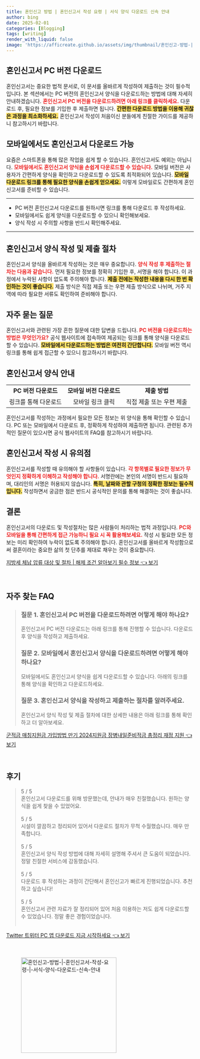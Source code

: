 ```yaml
---
title: 혼인신고 방법 | 혼인신고서 작성 요령 | 서식 양식 다운로드 신속 안내
author: bing
date: 2025-02-01
categories: [Blogging]
tags: [writing]
render_with_liquid: false
image: 'https://afficreate.github.io/assets/img/thumbnail/혼인신고-방법-|-혼인신고서-작성-요령-|-서식-양식-다운로드-신속-안내.webp'
---
```



<h2 id='혼인신고서_PC_버전_다운로드'>혼인신고서 PC 버전 다운로드</h2>

<p>혼인신고서는 중요한 법적 문서로, 이 문서를 올바르게 작성하여 제출하는 것이 필수적입니다. 본 섹션에서는 PC 버전의 혼인신고서 양식을 다운로드하는 방법에 대해 자세히 안내하겠습니다. <b><span style="color: #ee2323;">혼인신고서 PC 버전을 다운로드하려면 아래 링크를 클릭하세요.</span></b> 다운로드 후, 필요한 정보를 기입한 후 제출하면 됩니다. <b><span style="background-color: #ffe066;">간편한 다운로드 방법을 이용해 귀찮은 과정을 최소화하세요.</span></b> 혼인신고서 작성이 처음이신 분들에게 친절한 가이드를 제공하니 참고하시기 바랍니다.</p>

<h2 id='모바일에서도_혼인신고서_다운로드_가능'>모바일에서도 혼인신고서 다운로드 가능</h2>

<p>요즘은 스마트폰을 통해 많은 작업을 쉽게 할 수 있습니다. 혼인신고서도 예외는 아닙니다. <b><span style="color: #ee2323;">모바일에서도 혼인신고서 양식을 손쉽게 다운로드할 수 있습니다.</span></b> 모바일 버전은 사용자가 간편하게 양식을 확인하고 다운로드할 수 있도록 최적화되어 있습니다. <b><span style="background-color: #ffe066;">모바일 다운로드 링크를 통해 필요한 양식을 손쉽게 얻으세요.</span></b> 이렇게 모바일로도 간편하게 혼인신고서를 준비할 수 있습니다.</p>

<hr />

<ul>
    <li>PC 버전 혼인신고서 다운로드를 원하시면 링크를 통해 다운로드 후 작성하세요.</li>
    <li>모바일에서도 쉽게 양식을 다운로드할 수 있으니 확인해보세요.</li>
    <li>양식 작성 시 주의할 사항을 반드시 확인해주세요.</li>
</ul>

<hr />

<h2 id='혼인신고서_양식_작성_및_제출_절차'>혼인신고서 양식 작성 및 제출 절차</h2>

<p>혼인신고서 양식을 올바르게 작성하는 것은 매우 중요합니다. <b><span style="color: #ee2323;">양식 작성 후 제출하는 절차는 다음과 같습니다.</span></b> 먼저 필요한 정보를 정확히 기입한 후, 서명을 해야 합니다. 이 과정에서 누락된 사항이 없도록 주의해야 합니다. <b><span style="background-color: #ffe066;">제출 전에는 작성한 내용을 다시 한 번 확인하는 것이 좋습니다.</span></b> 제출 방식은 직접 제출 또는 우편 제출 방식으로 나뉘며, 거주 지역에 따라 필요한 서류도 확인하여 준비해야 합니다.</p>

<h2 id='자주_묻는_질문'>자주 묻는 질문</h2>

<p>혼인신고서와 관련된 가장 흔한 질문에 대한 답변을 드립니다. <b><span style="color: #ee2323;">PC 버전을 다운로드하는 방법은 무엇인가요?</span></b> 공식 웹사이트에 접속하여 제공되는 링크를 통해 양식을 다운로드할 수 있습니다. <b><span style="background-color: #ffe066;">모바일에서 다운로드하는 방법은 여전히 간단합니다.</span></b> 모바일 버전 역시 링크를 통해 쉽게 접근할 수 있으니 참고하시기 바랍니다.</p>

<h2 id='혼인신고서_양식_안내'>혼인신고서 양식 안내</h2>

<table>
    <tr>
        <td style="text-align: center; height: 17px;"><b>PC 버전 다운로드</b></td>
        <td style="text-align: center; height: 17px;"><b>모바일 버전 다운로드</b></td>
        <td style="text-align: center; height: 17px;"><b>제출 방법</b></td>
    </tr>
    <tr>
        <td style="text-align: center; height: 17px;">링크를 통해 다운로드</td>
        <td style="text-align: center; height: 17px;">모바일 링크 클릭</td>
        <td style="text-align: center; height: 17px;">직접 제출 또는 우편 제출</td>
    </tr>
</table>

<p>혼인신고서를 작성하는 과정에서 필요한 모든 정보는 위 양식을 통해 확인할 수 있습니다. PC 또는 모바일에서 다운로드 후, 정확하게 작성하여 제출하면 됩니다. 관련된 추가적인 질문이 있으시면 공식 웹사이트의 FAQ를 참고하시기 바랍니다.</p>

<h2 id='혼인신고서_작성시_유의점'>혼인신고서 작성 시 유의점</h2>

<p>혼인신고서를 작성할 때 유의해야 할 사항들이 있습니다. <b><span style="color: #ee2323;">각 항목별로 필요한 정보가 무엇인지 정확하게 이해하고 작성해야 합니다.</span></b> 서명란에는 본인의 서명이 반드시 필요하며, 대리인의 서명은 허용되지 않습니다. <b><span style="background-color: #ffe066;">특히, 날짜와 관할 구청의 정확한 정보는 필수적입니다.</span></b> 작성하면서 궁금한 점은 반드시 공식적인 문의를 통해 해결하는 것이 좋습니다.</p>

<h2 id='결론'>결론</h2>

<p>혼인신고서의 다운로드 및 작성절차는 많은 사람들이 처리하는 법적 과정입니다. <b><span style="color: #ee2323;">PC와 모바일을 통해 간편하게 접근 가능하니 필요 시 꼭 활용해보세요.</span></b> 작성 시 필요한 모든 정보는 미리 확인하여 누락이 없도록 주의해야 합니다. 혼인신고서를 올바르게 작성함으로써 결혼이라는 중요한 삶의 첫 단추를 제대로 채우는 것이 중요합니다.</p>


<p><a class="click-button" title="지방세 체납 압류 대상 및 절차 | 해제 조건 알아보기 필수 정보" href="https://afficreate.github.io/posts/%EC%A7%80%EB%B0%A9%EC%84%B8-%EC%B2%B4%EB%82%A9-%EC%95%95%EB%A5%98-%EB%8C%80%EC%83%81-%EB%B0%8F-%EC%A0%88%EC%B0%A8-%ED%95%B4%EC%A0%9C-%EC%A1%B0%EA%B1%B4-%EC%95%8C%EC%95%84%EB%B3%B4%EA%B8%B0-%ED%95%84%EC%88%98-%EC%A0%95%EB%B3%B4/" rel="dofollow">지방세 체납 압류 대상 및 절차 | 해제 조건 알아보기 필수 정보 👈 보기</a></p><br>
<h2 id='자주_찾는_FAQ'>자주 찾는 FAQ</h2>
<div itemscope="" itemtype="https://schema.org/FAQPage"> 
<blockquote> 
<div itemscope="" itemprop="mainEntity" itemtype="https://schema.org/Question"> 
<h3 itemprop="name">질문 1. 혼인신고서 PC 버전을 다운로드하려면 어떻게 해야 하나요?</h3> 
<div itemscope="" itemprop="acceptedAnswer" itemtype="https://schema.org/Answer"> 
<span itemprop="text"> 
<p>혼인신고서 PC 버전 다운로드는 아래 링크를 통해 진행할 수 있습니다. 다운로드 후 양식을 작성하고 제출하세요.</p> 
</span> 
</div> 
</div> 

<div itemscope="" itemprop="mainEntity" itemtype="https://schema.org/Question"> 
<h3 itemprop="name">질문 2. 모바일에서 혼인신고서 양식을 다운로드하려면 어떻게 해야 하나요?</h3> 
<div itemscope="" itemprop="acceptedAnswer" itemtype="https://schema.org/Answer"> 
<span itemprop="text"> 
<p>모바일에서도 혼인신고서 양식을 쉽게 다운로드할 수 있습니다. 아래의 링크를 통해 양식을 확인하고 다운로드하세요.</p> 
</span> 
</div> 
</div> 

<div itemscope="" itemprop="mainEntity" itemtype="https://schema.org/Question"> 
<h3 itemprop="name">질문 3. 혼인신고서 양식을 작성하고 제출하는 절차를 알려주세요.</h3> 
<div itemscope="" itemprop="acceptedAnswer" itemtype="https://schema.org/Answer"> 
<span itemprop="text"> 
<p>혼인신고서 양식 작성 및 제출 절차에 대한 상세한 내용은 아래 링크를 통해 확인하고 더 알아보세요.</p> 
</span> 
</div> 
</div> 
</blockquote> 
</div>
<p><a class="click-button" title="군적금 매칭지원금 가입방법 만기 2024지원금 장병내일준비적금 총정리 재정 지원" href="https://afficreate.github.io/posts/%EA%B5%B0%EC%A0%81%EA%B8%88-%EB%A7%A4%EC%B9%AD%EC%A7%80%EC%9B%90%EA%B8%88-%EA%B0%80%EC%9E%85%EB%B0%A9%EB%B2%95-%EB%A7%8C%EA%B8%B0-2024%EC%A7%80%EC%9B%90%EA%B8%88-%EC%9E%A5%EB%B3%91%EB%82%B4%EC%9D%BC%EC%A4%80%EB%B9%84%EC%A0%81%EA%B8%88-%EC%B4%9D%EC%A0%95%EB%A6%AC-%EC%9E%AC%EC%A0%95-%EC%A7%80%EC%9B%90/" rel="dofollow">군적금 매칭지원금 가입방법 만기 2024지원금 장병내일준비적금 총정리 재정 지원 👈 보기</a></p><br>
<h2 id='후기'>후기</h2>
<div itemscope itemtype="https://schema.org/Product">
  <blockquote>
  <div itemprop="review" itemscope itemtype="https://schema.org/Review">
      <div itemprop="reviewRating" itemscope itemtype="https://schema.org/Rating"> <span itemprop="ratingValue">5</span> / <span itemprop="bestRating">5</span> </div>
      <span itemprop="reviewBody">혼인신고서 다운로드를 위해 방문했는데, 안내가 매우 친절했습니다. 원하는 양식을 쉽게 찾을 수 있었어요.</span>
  </div>
  <br>
  <div itemprop="review" itemscope itemtype="https://schema.org/Review">
      <div itemprop="reviewRating" itemscope itemtype="https://schema.org/Rating"> <span itemprop="ratingValue">5</span> / <span itemprop="bestRating">5</span> </div>
      <span itemprop="reviewBody">시설이 깔끔하고 정리되어 있어서 다운로드 절차가 무척 수월했습니다. 매우 만족합니다.</span>
  </div>
  <br>
  <div itemprop="review" itemscope itemtype="https://schema.org/Review">
      <div itemprop="reviewRating" itemscope itemtype="https://schema.org/Rating"> <span itemprop="ratingValue">5</span> / <span itemprop="bestRating">5</span> </div>
      <span itemprop="reviewBody">혼인신고서 양식 작성 방법에 대해 자세히 설명해 주셔서 큰 도움이 되었습니다. 정말 친절한 서비스에 감동했습니다.</span>
  </div>
  <br>
  <div itemprop="review" itemscope itemtype="https://schema.org/Review">
      <div itemprop="reviewRating" itemscope itemtype="https://schema.org/Rating"> <span itemprop="ratingValue">5</span> / <span itemprop="bestRating">5</span> </div>
      <span itemprop="reviewBody">다운로드 후 작성하는 과정이 간단해서 혼인신고가 빠르게 진행되었습니다. 추천하고 싶습니다!</span>
  </div>
  <br>
  <div itemprop="review" itemscope itemtype="https://schema.org/Review">
      <div itemprop="reviewRating" itemscope itemtype="https://schema.org/Rating"> <span itemprop="ratingValue">5</span> / <span itemprop="bestRating">5</span> </div>
      <span itemprop="reviewBody">혼인신고서 관련 자료가 잘 정리되어 있어 처음 이용하는 저도 쉽게 다운로드할 수 있었습니다. 정말 좋은 경험이었습니다.</span>
  </div>
  <br>
  </blockquote>
</div>
<p><a class="click-button" title="Twitter 트위터 PC 앱 다운로드 지금 시작하세요" href="https://afficreate.github.io/posts/Twitter-%ED%8A%B8%EC%9C%84%ED%84%B0-PC-%EC%95%B1-%EB%8B%A4%EC%9A%B4%EB%A1%9C%EB%93%9C-%EC%A7%80%EA%B8%88-%EC%8B%9C%EC%9E%91%ED%95%98%EC%84%B8%EC%9A%94/" rel="dofollow">Twitter 트위터 PC 앱 다운로드 지금 시작하세요 👈 보기</a></p><br>
<figure class="image"><img src="https://afficreate.github.io/assets/img/thumbnail/혼인신고-방법-|-혼인신고서-작성-요령-|-서식-양식-다운로드-신속-안내.webp" alt="혼인신고-방법-|-혼인신고서-작성-요령-|-서식-양식-다운로드-신속-안내" width="256" height="256"></figure>
